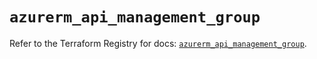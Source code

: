 # `azurerm_api_management_group`

Refer to the Terraform Registry for docs: [`azurerm_api_management_group`](https://registry.terraform.io/providers/hashicorp/azurerm/3.111.0/docs/resources/api_management_group).

